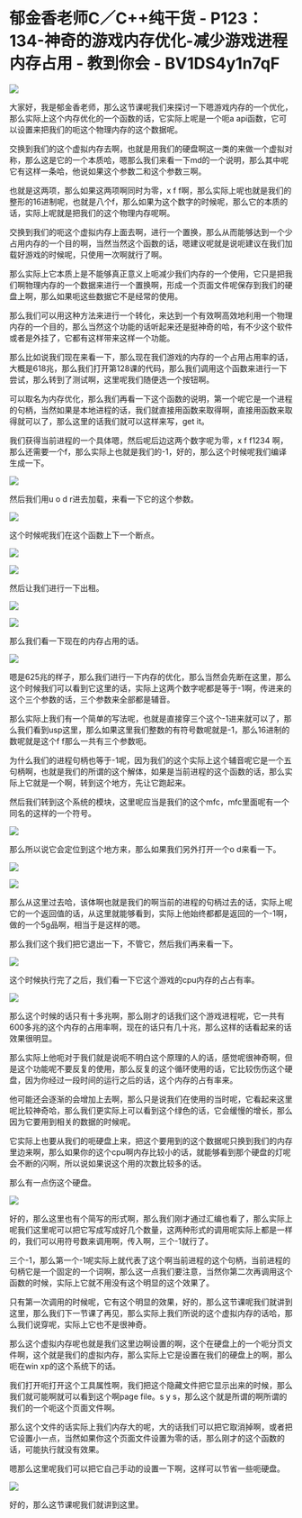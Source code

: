# 郁金香老师C／C++纯干货 - P123：134-神奇的游戏内存优化-减少游戏进程内存占用 - 教到你会 - BV1DS4y1n7qF

![](img/25d85ad2b03fa280edd231965077a95f_0.png)

大家好，我是郁金香老师，那么这节课呢我们来探讨一下嗯游戏内存的一个优化，那么实际上这个内存优化的一个函数的话，它实际上呢是一个呃a api函数，它可以设置来把我们的呃这个物理内存的这个数据呢。

交换到我们的这个虚拟内存去啊，也就是用我们的硬盘啊这一类的来做一个虚拟对称，那么这是它的一个本质哈，嗯那么我们来看一下md的一个说明，那么其中呢它有这样一条哈，他说如果这个参数二和这个参数三啊。

也就是这两项，那么如果这两项啊同时为零，x f f啊，那么实际上呢也就是我们的整形的16进制呢，也就是八个f，那么如果为这个数字的时候呢，那么它的本质的话，实际上呢就是把我们的这个物理内存呢啊。

交换到我们的呃这个虚拟内存上面去啊，进行一个置换，那么从而能够达到一个少占用内存的一个目的啊，当然当然这个函数的话，嗯建议呢就是说呃建议在我们加载好游戏的时候呢，只使用一次啊就行了啊。

那么实际上它本质上是不能够真正意义上呃减少我们内存的一个使用，它只是把我们啊物理内存的一个数据来进行一个置换啊，形成一个页面文件呢保存到我们的硬盘上啊，那么如果呃这些数据它不是经常的使用。

那么我们可以用这种方法来进行一个转化，来达到一个有效啊高效地利用一个物理内存的一个目的，那么当然这个功能的话听起来还是挺神奇的哈，有不少这个软件或者是外挂了，它都有这样带来这样一个功能。

那么比如说我们现在来看一下，那么现在我们游戏的内存的一个占用占用率的话，大概是618兆，那么我们打开第128课的代码，那么我们调用这个函数来进行一下尝试，那么转到了测试啊，这里呢我们随便选一个按钮啊。

可以取名为内存优化，那么我们再看一下这个函数的说明，第一个呢它是一个进程的句柄，当然如果是本地进程的话，我们就直接用函数来取得啊，直接用函数来取得就可以了，那么这里的话我们就可以这样来写，get it。

我们获得当前进程的一个具体嗯，然后呢后边这两个数字呢为零，x f f1234 啊，那么还需要一个f，那么实际上也就是我们的-1，好的，那么这个时候呢我们编译生成一下。



![](img/25d85ad2b03fa280edd231965077a95f_2.png)

然后我们用u o d r进去加载，来看一下它的这个参数。

![](img/25d85ad2b03fa280edd231965077a95f_4.png)

这个时候呢我们在这个函数上下一个断点。

![](img/25d85ad2b03fa280edd231965077a95f_6.png)

![](img/25d85ad2b03fa280edd231965077a95f_7.png)

然后让我们进行一下出租。

![](img/25d85ad2b03fa280edd231965077a95f_9.png)

![](img/25d85ad2b03fa280edd231965077a95f_10.png)

那么我们看一下现在的内存占用的话。

![](img/25d85ad2b03fa280edd231965077a95f_12.png)

嗯是625兆的样子，那么我们进行一下内存的优化，那么当然会先断在这里，那么这个时候我们可以看到它这里的话，实际上这两个数字呢都是等于-1啊，传进来的这个三个参数的话，三个参数来全部都是辅音。

那么实际上我们有一个简单的写法呢，也就是直接穿三个这个-1进来就可以了，那么我们看到usp这里，那么如果这里我们整数的有符号数呢就是-1，那么16进制的数呢就是这个f f那么一共有三个参数呃。

为什么我们的进程句柄也等于-1呢，因为我们的这个实际上这个辅音呢它是一个五句柄啊，也就是我们的所谓的这个解体，如果是当前进程的这个函数的话，那么实际上它就是一个啊，转到这个地方，先让它跑起来。

然后我们转到这个系统的模块，这里呢应当是我们的这个mfc，mfc里面呢有一个同名的这样的一个符号。

![](img/25d85ad2b03fa280edd231965077a95f_14.png)

那么所以说它会定位到这个地方来，那么如果我们另外打开一个o d来看一下。

![](img/25d85ad2b03fa280edd231965077a95f_16.png)

![](img/25d85ad2b03fa280edd231965077a95f_17.png)

那么从这里过去哈，该体啊也就是我们的啊当前的进程的句柄过去的话，实际上呢它的一个返回值的话，从这里就能够看到，实际上他始终都都是返回的一个-1啊，做的一个5g品啊，相当于是这样的嗯。

那么我们这个我们把它退出一下，不管它，然后我们再来看一下。

![](img/25d85ad2b03fa280edd231965077a95f_19.png)

这个时候执行完了之后，我们看一下它这个游戏的cpu内存的占占有率。

![](img/25d85ad2b03fa280edd231965077a95f_21.png)

那么这个时候的话只有十多兆啊，那么刚才的话我们这个游戏进程呢，它一共有600多兆的这个内存的占用率啊，现在的话只有几十兆，那么这样的话看起来的话效果很明显。

那么实际上他呃对于我们就是说呃不明白这个原理的人的话，感觉呢很神奇啊，但是这个功能呢不要反复的使用，那么反复的这个循环使用的话，它比较伤伤这个硬盘，因为你经过一段时间的运行之后的话，这个内存的占有率来。

他可能还会逐渐的会增加上去啊，那么只是说我们在使用的当时呢，它看起来这里呢比较神奇哈，那么我们更实际上可以看到这个绿色的话，它会缓慢的增长，那么因为它要用到相关的数据的时候呢。

它实际上也要从我们的呃硬盘上来，把这个要用到的这个数据呢只换到我们的内存里边来啊，那么如果你的这个cpu啊内存比较小的话，就能够看到那个硬盘的灯呢会不断的闪啊，所以说如果说这个用的次数比较多的话。

那么有一点伤这个硬盘。

![](img/25d85ad2b03fa280edd231965077a95f_23.png)

好的，那么这里也有个简写的形式啊，那么我们刚才通过汇编也看了，那么实际上呢我们这里呢可以把它写成写成好几个数量，这两种形式的调用呢实际上都是一样的，我们可以用符号数来调用啊，传入啊，三个-1就行了。

三个-1，那么第一个-1呢实际上就代表了这个啊当前进程的这个句柄，当前进程的句柄它是一个固定的一个词啊，那么这一点我们要注意，当然你第二次再调用这个函数的时候，实际上它就不用没有这个明显的这个效果了。

只有第一次调用的时候呢，它有这个明显的效果，好的，那么这节课呢我们就讲到这里，那么我们下一节课了再见，那么实际上我们所说的这个虚拟内存的话哈，那么我们说穿呢，实际上它也不是很神奇。

那么这个虚拟内存呢也就是我们这里边啊设置的啊，这个在硬盘上的一个呃分页文件啊，这个就是我们的虚拟内存，那么实际上它是设置在我们的硬盘上的啊，那么呃在win xp的这个系统下的话。

我们打开呃打开这个工具属性啊，我们把这个隐藏文件把它显示出来的时候，那么我们就可能啊就可以看到这个啊page file。s y s，那么这个就是所谓的啊所谓的我们的一个呃这个页面文件啊。

那么这个文件的话实际上我们内存大的呢，大的话我们可以把它取消掉啊，或者把它设置小一点，当然如果你这个页面文件设置为零的话，那么刚才的这个函数的话，可能执行就没有效果。

嗯那么这里呢我们可以把它自己手动的设置一下啊，这样可以节省一些呃硬盘。

![](img/25d85ad2b03fa280edd231965077a95f_25.png)

好的，那么这节课呢我们就讲到这里。